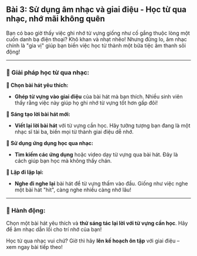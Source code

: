## Bài 3: Sử dụng âm nhạc và giai điệu - Học từ qua nhạc, nhớ mãi không quên

Bạn có bao giờ thấy việc ghi nhớ từ vựng giống như cố gắng thuộc lòng một cuốn danh bạ điện thoại? Khô khan và nhạt nhẽo! Nhưng đừng lo, âm nhạc chính là "gia vị" giúp bạn biến việc học từ thành một bữa tiệc âm thanh sôi động!

---

### 📌 Giải pháp học từ qua nhạc:

**🔹 Chọn bài hát yêu thích:**
- **Ghép từ vựng vào giai điệu** của bài hát mà bạn thích. Nhiều sinh viên thấy rằng việc này giúp họ ghi nhớ từ vựng tốt hơn gấp đôi!

**🔹 Sáng tạo lời bài hát mới:**
- **Viết lại lời bài hát** với từ vựng cần học. Hãy tưởng tượng bạn đang là một nhạc sĩ tài ba, biến mọi từ thành giai điệu dễ nhớ.

**🔹 Sử dụng ứng dụng học qua nhạc:**
- **Tìm kiếm các ứng dụng** hoặc video dạy từ vựng qua bài hát. Đây là cách giúp bạn học mà không thấy chán.

**🔹 Lặp đi lặp lại:**
- **Nghe đi nghe lại** bài hát để từ vựng thấm vào đầu. Giống như việc nghe một bài hát "hit", càng nghe nhiều càng nhớ lâu!

---

### 🚀 Hành động:

Chọn một bài hát yêu thích và **thử sáng tác lại lời với từ vựng cần học**. Hãy để âm nhạc dẫn lối cho trí nhớ của bạn!

Học từ qua nhạc vui chứ? Giờ thì hãy **lên kế hoạch ôn tập** với giai điệu – xem ngay bài tiếp theo!